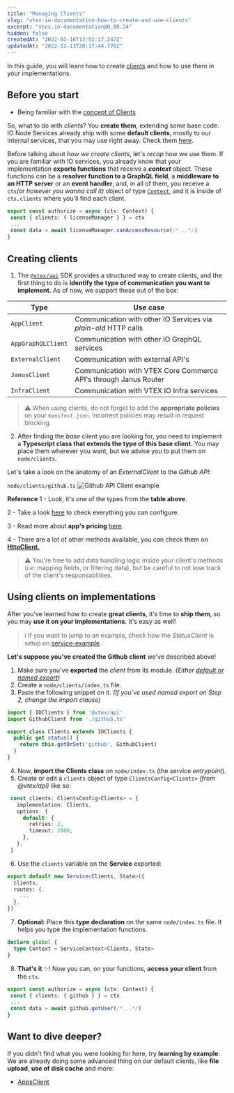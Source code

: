 ```yaml
---
title: "Managing Clients"
slug: "vtex-io-documentation-how-to-create-and-use-clients"
excerpt: "vtex.io-documentation@0.88.24"
hidden: false
createdAt: "2022-02-16T13:52:17.247Z"
updatedAt: "2022-12-13T20:17:44.776Z"
---
```


In this guide, you will learn how to create [clients](https://developers.vtex.com/vtex-developer-docs/docs/vtex-io-documentation-clients) and how to use them in your implementations.

## Before you start

- Being familiar with the [concept of Clients](https://developers.vtex.com/vtex-developer-docs/docs/vtex-io-documentation-clients)

So, what to do with *clients*? You **create them**, extending some base code. IO Node Services already ship with some **default clients**, mostly to our internal services, that you may use right away. Check them [here](https://github.com/vtex/node-vtex-api/blob/ccf4d8f8d3208007c4bfd558baf979df8d825af8/src/clients/IOClients.ts).

Before talking about *how we create clients*, let's *recap* how we use them. If you are familiar with IO services, you already know that your implementation **exports functions** that receive a ***context*** object. These functions can be a **resolver function to a GraphQL field**, a **middleware to an HTTP server** or an **event handler**, and, in all of them, you receive a `ctx`*(or however you wanna call it)*  object of type [`Context`](https://github.com/vtex/node-vtex-api/blob/master/src/service/worker/runtime/typings.ts), and it is inside of `ctx.clients` where you'll find each client.

```typescript
export const authorize = async (ctx: Context) {
 const { clients: { licenseManager } } = ctx
 ...
 const data = await licenseManager.canAccessResource(/*...*/)
}
```

## Creating clients

1. The [`@vtex/api`](https://github.com/vtex/node-vtex-api/) SDK provides a structured way to create clients, and the first thing to do is **identify the type of communication you want to implement.** As of now, we support these out of the box:

| Type               | Use case                                                         |
| ------------------ | ---------------------------------------------------------------- |
| `AppClient`        | Communication with other IO Services via *plain-old* HTTP calls  |
| `AppGraphQLClient` | Communication with other IO GraphQL services                     |
| `ExternalClient`   | Communication with external API's                                |
| `JanusClient`      | Communication with VTEX Core Commerce API's through Janus Router |
| `InfraClient`      | Communication with VTEX IO Infra services                        |

> ⚠️ When using clients, do not forget to add the **appropriate policies** on your `manifest.json`. Incorrect policies may result in request blocking.

2. After finding the *base* client you are looking for, you need to implement a **Typescript class that extends the type of this base client**. You may place them wherever you want, but we advise you to put them on `node/clients`.

Let's take a look on the anatomy of an *ExternalClient* to the *Github API*:

`node/clients/github.ts`
![Github API Client example](https://cdn.jsdelivr.net/gh/vtexdocs/dev-portal-content@main/images/vtex-io-documentation-how-to-create-and-use-clients-0.png)

**Reference**
1 - Look, it's one of the types from the **table above**.

2 - Take a look [here](https://github.com/vtex/node-vtex-api/blob/4f17dba5d750dae6603c606187c888fbd91fd18c/src/HttpClient/typings.ts#L58) to check everything you can configure.

3 - Read more about **app's pricing** [here](https://help.vtex.com/tutorial/app-pricing-options--2ZKBKxLe08Q6seA6sCi6o2).

4 - There are a lot of other methods available, you can check them on [**HttpClient.**](https://github.com/vtex/node-vtex-api/blob/master/src/HttpClient/HttpClient.ts)

> ⚠️ You're free to add data handling logic inside your client's methods (*i.e:* mapping fields, or filtering data), but be careful to not lose track of the client's responsabilities.

## Using clients on implementations

After you've learned how to create **great clients**, it's time to **ship them**, so you may **use it on your implementations**. It's easy as well!

> ℹ️ If you want to jump to an example, check how the *StatusClient* is setup on [service-example](https://github.com/vtex-apps/service-example).

**Let's suppose you've created the Github client** we've described above!

1. Make sure you've **exported** the *client* from its module. *(Either [default or named export](https://medium.com/@etherealm/named-export-vs-default-export-in-es6-affb483a0910))*
2. Create a `node/clients/index.ts` file.
3. Paste the following snippet on it. *(If you've used named export on Step 2, change the import clause)*

```typescript
import { IOClients } from '@vtex/api'
import GithubClient from './github.ts'

export class Clients extends IOClients {
  public get status() {
    return this.getOrSet('github', GithubClient)
  }
}
```

4. Now, **import the Clients class** on `node/index.ts` (the service *entrypoint*).
5. Create or edit a `clients` object of type `ClientsConfig<Clients>` *(from @vtex/api)* like so:

```typescript
 const clients: ClientsConfig<Clients> = {
   implementation: Clients,
   options: {
     default: {
       retries: 2,
       timeout: 2000,
     },
   },
 }
```

6. Use the `clients` variable on the **Service** exported:

```typescript
export default new Service<Clients, State>({
  clients,
  routes: {
    ...
  },
})
```

7. **Optional:** Place this **type declaration** on the same `node/index.ts` file. It helps you type the implementation functions.

```typescript
declare global {
  type Context = ServiceContext<Clients, State>
}
```

8. **That's it** ✨! Now you can, on your functions, **access your client** from the `ctx`.

```typescript
export const authorize = async (ctx: Context) {
 const { clients: { github } } = ctx
 ...
 const data = await github.getUser(/*...*/)
}
```

## Want to dive deeper?

If you didn't find what you were looking for here, try **learning by example**. We are already doing some advanced thing on our default clients, like **file upload**, **use of disk cache** and more:

- [AppsClient](https://github.com/vtex/node-vtex-api/blob/master/src/clients/infra/Apps.ts)
